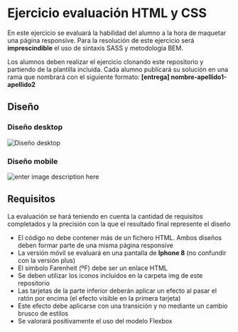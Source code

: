 # Ejercicio evaluación HTML y CSS

En este ejercicio se evaluará la habilidad del alumno a la hora de maquetar una página responsive. Para la resolución de este ejercicio será **imprescindible** el uso de sintaxis SASS y metodología BEM.

Los alumnos deben realizar el ejercicio clonando este repositorio y partiendo de la plantilla incluida. Cada alumno publicará su solución en una rama que nombrará con el siguiente formato: **[entrega] nombre-apellido1-apellido2**


## Diseño

### Diseño desktop
![Diseño desktop](https://i.imgur.com/P14vt1W.png)
### Diseño mobile
![enter image description here](https://i.imgur.com/UQpxyGz.png)
## Requisitos

La evaluación se hará teniendo  en cuenta la cantidad de requisitos completados y la precisión con la que el resultado final represente el diseño

- El código no debe contener más de un fichero HTML. Ambos diseños deben formar parte de una misma página  responsive
- La versión móvil se evaluará en una pantalla de **Iphone 8** (no confundir con la versión plus)
- El simbolo Farenheit (ºF) debe ser un enlace HTML
- Se deben utilizar los iconos incluidos en la carpeta img de este repositorio
- Las tarjetas de la parte inferior deberán aplicar un efecto al pasar el ratón por encima (el efecto visible en la primera tarjeta)
- Este efecto debe aplicarse con una transición y no mediante un cambio brusco de estilos
- Se valorará positivamente el uso del modelo Flexbox
